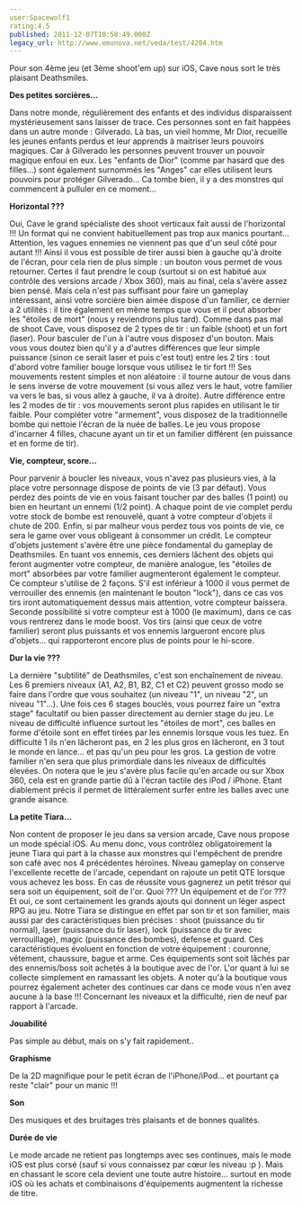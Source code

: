 ```yaml
---
user:Spacewolf1
rating:4.5
published: 2011-12-07T10:58:49.000Z
legacy_url: http://www.emunova.net/veda/test/4204.htm
---
```

Pour son 4ème jeu (et 3ème shoot'em up) sur iOS, Cave nous sort le très plaisant Deathsmiles.  

  

**Des petites sorcières...**  

Dans notre monde, régulièrement des enfants et des individus disparaissent mystérieusement sans laisser de trace. Ces personnes sont en fait happées dans un autre monde : Gilverado. Là bas, un vieil homme, Mr Dior, recueille les jeunes enfants perdus et leur apprends à maitriser leurs pouvoirs magiques. Car à Gilverado les personnes peuvent trouver un pouvoir magique enfoui en eux. Les "enfants de Dior" (comme par hasard que des filles...) sont également surnommés les "Anges" car elles utilisent leurs pouvoirs pour protéger Gilverado... Ca tombe bien, il y a des monstres qui commencent à pulluler en ce moment...  

  

**Horizontal ???**  

Oui, Cave le grand spécialiste des shoot verticaux fait aussi de l'horizontal !!! Un format qui ne convient habituellement pas trop aux manics pourtant... Attention, les vagues ennemies ne viennent pas que d'un seul côté pour autant !!! Ainsi il vous est possible de tirer aussi bien à gauche qu'à droite de l'écran, pour cela rien de plus simple : un bouton vous permet de vous retourner. Certes il faut prendre le coup (surtout si on est habitué aux contrôle des versions arcade / Xbox 360), mais au final, cela s'avère assez bien pensé. Mais cela n'est pas suffisant pour faire un gameplay intéressant, ainsi votre sorcière bien aimée dispose d'un familier, ce dernier a 2 utilités : il tire également en même temps que vous et il peut absorber les "étoiles de mort" (nous y reviendrons plus tard). Comme dans pas mal de shoot Cave, vous disposez de 2 types de tir : un faible (shoot) et un fort (laser). Pour basculer de l'un à l'autre vous disposez d'un bouton. Mais vous vous doutez bien qu'il y a d'autres différences que leur simple puissance (sinon ce serait laser et puis c'est tout) entre les 2 tirs : tout d'abord votre familier bouge lorsque vous utilisez le tir fort !!! Ses mouvements restent simples et non aléatoire : il tourne autour de vous dans le sens inverse de votre mouvement (si vous allez vers le haut, votre familier va vers le bas, si vous allez à gauche, il va à droite). Autre différence entre les 2 modes de tir : vos mouvements seront plus rapides en utilisant le tir faible. Pour compléter votre "armement", vous disposez de la traditionnelle bombe qui nettoie l'écran de la nuée de balles. Le jeu vous propose d'incarner 4 filles, chacune ayant un tir et un familier différent (en puissance et en forme de tir).  

  

**Vie, compteur, score...**  

Pour parvenir à boucler les niveaux, vous n'avez pas plusieurs vies, à la place votre personnage dispose de points de vie (3 par défaut). Vous perdez des points de vie en vous faisant toucher par des balles (1 point) ou bien en heurtant un ennemi (1/2 point). A chaque point de vie complet perdu votre stock de bombe est renouvelé, quant à votre compteur d'objets il chute de 200\. Enfin, si par malheur vous perdez tous vos points de vie, ce sera le game over vous obligeant à consommer un crédit. Le compteur d'objets justement s'avère être une pièce fondamental du gameplay de Deathsmiles. En tuant vos ennemis, ces derniers lâchent des objets qui feront augmenter votre compteur, de manière analogue, les "étoiles de mort" absorbées par votre familier augmenteront également le compteur. Ce compteur s'utilise de 2 façons. S'il est inférieur à 1000 il vous permet de verrouiller des ennemis (en maintenant le bouton "lock"), dans ce cas vos tirs iront automatiquement dessus mais attention, votre compteur baissera. Seconde possibilité si votre compteur est à 1000 (le maximum), dans ce cas vous rentrerez dans le mode boost. Vos tirs (ainsi que ceux de votre familier) seront plus puissants et vos ennemis largueront encore plus d'objets... qui rapporteront encore plus de points pour le hi-score.  

  

**Dur la vie ???**  

La dernière "subtilité" de Deathsmiles, c'est son enchaînement de niveau. Les 6 premiers niveaux (A1, A2, B1, B2, C1 et C2) peuvent grosso modo se faire dans l'ordre que vous souhaitez (un niveau "1", un niveau "2", un niveau "1"...). Une fois ces 6 stages bouclés, vous pourrez faire un "extra stage" facultatif ou bien passer directement au dernier stage du jeu. Le niveau de difficulté influence surtout les "étoiles de mort", ces balles en forme d'étoile sont en effet tirées par les ennemis lorsque vous les tuez. En difficulté 1 ils n'en lâcheront pas, en 2 les plus gros en lâcheront, en 3 tout le monde en lance... et pas qu'un peu pour les gros. La gestion de votre familier n'en sera que plus primordiale dans les niveaux de difficultés élevées. On notera que le jeu s'avère plus facile qu'en arcade ou sur Xbox 360, cela est en grande partie dû à l'écran tactile des iPod / iPhone. Etant diablement précis il permet de littéralement surfer entre les balles avec une grande aisance.  

  

**La petite Tiara...**  

Non content de proposer le jeu dans sa version arcade, Cave nous propose un mode spécial iOS. Au menu donc, vous contrôlez obligatoirement la jeune Tiara qui part à la chasse aux monstres qui l'empêchent de prendre son café avec nos 4 précédentes héroïnes. Niveau gameplay on conserve l'excellente recette de l'arcade, cependant on rajoute un petit QTE lorsque vous achevez les boss. En cas de réussite vous gagnerez un petit trésor qui sera soit un équipement, soit de l'or. Quoi ??? Un équipement et de l'or ??? Et oui, ce sont certainement les grands ajouts qui donnent un léger aspect RPG au jeu. Notre Tiara se distingue en effet par son tir et son familier, mais aussi par des caractéristiques bien précises : shoot (puissance du tir normal), laser (puissance du tir laser), lock (puissance du tir avec verrouillage), magic (puissance des bombes), defense et guard. Ces caractéristiques évoluent en fonction de votre équipement : couronne, vêtement, chaussure, bague et arme. Ces équipements sont soit lâchés par des ennemis/boss soit achetés à la boutique avec de l'or. L'or quant à lui se collecte simplement en ramassant les objets. A noter qu'à la boutique vous pourrez également acheter des continues car dans ce mode vous n'en avez aucune à la base !!! Concernant les niveaux et la difficulté, rien de neuf par rapport à l'arcade.  

  

  

**Jouabilité**  

Pas simple au début, mais on s'y fait rapidement..  

**Graphisme**  

De la 2D magnifique pour le petit écran de l'iPhone/iPod... et pourtant ça reste "clair" pour un manic !!!  

**Son**  

Des musiques et des bruitages très plaisants et de bonnes qualités.  

**Durée de vie**  

Le mode arcade ne retient pas longtemps avec ses continues, mais le mode iOS est plus corsé (sauf si vous connaissez par cœur les niveau :p ). Mais en chassant le score cela devient une toute autre histoire... surtout en mode iOS où les achats et combinaisons d'équipements augmentent la richesse de titre.